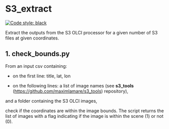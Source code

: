 # S3_extract
[![Code style: black](https://img.shields.io/badge/code%20style-black-000000.svg)](https://github.com/ambv/black)

Extract the outputs from the S3 OLCI processor for a given number of S3 files at given coordinates.

## 1. **check_bounds.py**

From an input csv containing:

- on the first line: title, lat, lon

- on the following lines: a list of image names (see __s3_tools__ (https://github.com/maximlamare/s3_tools) repository),

and a folder containing the S3 OLCI images,

check if the coordinates are within the image bounds.
The script returns the list of images with a flag indicating if the image is
within the scene (1) or not (0).
